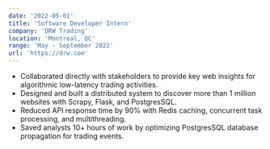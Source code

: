 ```yaml
---
date: '2022-05-01'
title: 'Software Developer Intern'
company: 'DRW Trading'
location: 'Montreal, QC'
range: 'May - September 2022'
url: 'https://drw.com'
---
```


- Collaborated directly with stakeholders to provide key web insights for algorithmic low-latency trading activities.
- Designed and built a distributed system to discover more than 1 million websites with Scrapy, Flask, and PostgresSQL.
- Reduced API response time by 90% with Redis caching, concurrent task processing, and multithreading.
- Saved analysts 10+ hours of work by optimizing PostgresSQL database propagation for trading events.
